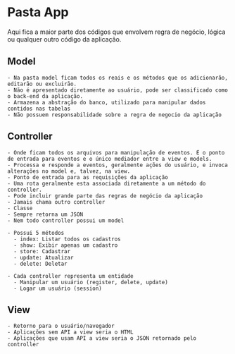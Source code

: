 # Pasta App

Aqui fica a maior parte dos códigos que envolvem regra de negócio, lógica ou qualquer outro código da aplicação.

## Model
    - Na pasta model ficam todos os reais e os métodos que os adicionarão, editarão ou excluirão.
    - Não é apresentado diretamente ao usuário, pode ser classificado como o back-end da aplicação.
    - Armazena a abstração do banco, utilizado para manipular dados contidos nas tabelas
    - Não possuem responsabilidade sobre a regra de negocio da aplicação

## Controller
    - Onde ficam todos os arquivos para manipulação de eventos. É o ponto de entrada para eventos e o único mediador entre a view e models.
    - Processa e responde a eventos, geralmente ações do usuário, e invoca alterações no model e, talvez, na view.
    - Ponto de entrada para as requisições da aplicação
    - Uma rota geralmente esta associada diretamente a um método do controller.
    - Pode incluir grande parte das regras de negócio da aplicação
    - Jamais chama outro controller
    - Classe
    - Sempre retorna um JSON
    - Nem todo controller possui um model

    - Possui 5 métodos
      - index: Listar todos os cadastros
      - show: Exibir apenas um cadastro
      - store: Cadastrar
      - update: Atualizar
      - delete: Deletar

    - Cada controller representa um entidade
      - Manipular um usuário (register, delete, update)
      - Logar um usuário (session)

## View
    - Retorno para o usuário/navegador
    - Aplicações sem API a view seria o HTML
    - Aplicações que usam API a view seria o JSON retornado pelo controller
